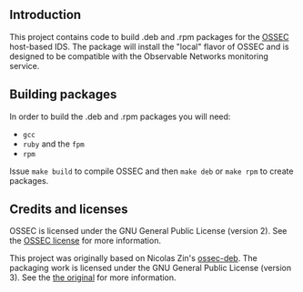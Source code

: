 ## Introduction

This project contains code to build .deb and .rpm packages for the [OSSEC](http://www.ossec.net/) host-based IDS.
The package will install the "local" flavor of OSSEC and is designed to be compatible with the Observable Networks monitoring service.

## Building packages

In order to build the .deb and .rpm packages you will need:

* `gcc`
* `ruby` and the `fpm`
* `rpm`

Issue `make build` to compile OSSEC and then `make deb` or `make rpm` to create packages.

## Credits and licenses

OSSEC is licensed under the GNU General Public License (version 2). See the [OSSEC license](https://github.com/ossec/ossec-hids/blob/master/LICENSE) for more information.

This project was originally based on Nicolas Zin's [ossec-deb](https://github.com/nzin/ossec-deb). The packaging work is licensed under the GNU General Public License (version 3). See the [the original](https://github.com/nzin/ossec-deb/blob/0f84c47c226c1f8003af319b7976391fcad1b3f2/ossec-hids-local-2.8.0/debian/copyright) for more information.
